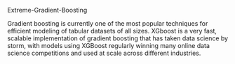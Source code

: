 Extreme-Gradient-Boosting

Gradient boosting is currently one of the most popular techniques for efficient modeling of tabular datasets of all sizes. XGboost is a very fast, scalable implementation of gradient boosting that has taken data science by storm, with models using XGBoost regularly winning many online data science competitions and used at scale across different industries.
